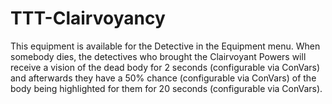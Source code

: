 # TTT-Clairvoyancy
This equipment is available for the Detective in the Equipment menu. When somebody dies, the detectives who brought the Clairvoyant Powers will receive a vision of the dead body for 2 seconds (configurable via ConVars) and afterwards they have a 50% chance (configurable via ConVars) of the body being highlighted for them for 20 seconds (configurable via ConVars).
